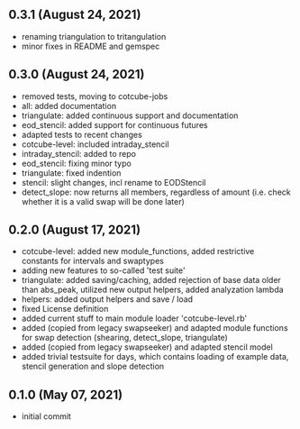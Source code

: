 ## 0.3.1 (August 24, 2021)
  - renaming triangulation to tritangulation
  - minor fixes in README and gemspec

## 0.3.0 (August 24, 2021)
  - removed tests, moving to cotcube-jobs
  - all: added documentation
  - triangulate: added continuous support and documentation
  - eod_stencil: added support for continuous futures
  - adapted tests to recent changes
  - cotcube-level: included intraday_stencil
  - intraday_stencil: added to repo
  - eod_stencil: fixing minor typo
  - triangulate: fixed indention
  - stencil: slight changes, incl rename to EODStencil
  - detect_slope: now returns all members, regardless of amount (i.e. check whether it is a valid swap will be done later)

## 0.2.0 (August 17, 2021)
  - cotcube-level: added new module_functions, added restrictive constants for intervals and swaptypes
  - adding new features to so-called 'test suite'
  - triangulate: added saving/caching, added rejection of base data older than abs_peak, utilized new output helpers, added analyzation lambda
  - helpers: added output helpers and save / load
  - fixed License definition
  - added current stuff to main module loader 'cotcube-level.rb'
  - added (copied from legacy swapseeker) and adapted module functions for swap detection (shearing, detect_slope, triangulate)
  - added (copied from legacy swapseeker) and adapted stencil model
  - added trivial testsuite for days, which contains loading of example data, stencil generation and slope detection

## 0.1.0 (May 07, 2021)
  - initial commit

